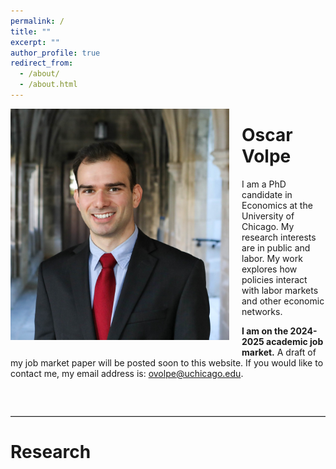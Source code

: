 ```yaml
---
permalink: /
title: ""
excerpt: ""
author_profile: true
redirect_from: 
  - /about/
  - /about.html
---
```


<img class="img-responsive" style="float: left; margin: 0px 20px 20px 0px;" src="/files/headshot.jpg" width="350"> 

# Oscar Volpe

I am a PhD candidate in Economics at the University of Chicago. My research interests are in public and labor. My work explores how policies interact with labor markets and other economic networks.

**I am on the 2024-2025 academic job market.** A draft of my job market paper will be posted soon to this website. If you would like to contact me, my email address is: <a href="mailto:ovolpe@uchicago.edu">ovolpe@uchicago.edu</a>.


<br style="clear: both;">

<hr style="margin: 2em 0; border: none; border-top: 1px solid #ccc;">

# Research
